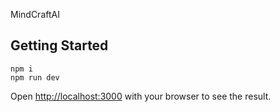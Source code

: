 MindCraftAI

## Getting Started
```
npm i
npm run dev
```

Open [http://localhost:3000](http://localhost:3000) with your browser to see the result.

